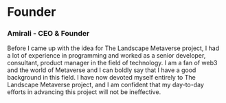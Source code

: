 # Founder

### Amirali - CEO & Founder

Before I came up with the idea for The Landscape Metaverse project, I had a lot of experience in   programming and worked as a senior developer, consultant, product manager in the field of technology. I am a fan of web3 and the world of Metaverse and I can boldly say that I have a good background in this field. I have now devoted myself entirely to The Landscape Metaverse project, and I am confident that my day-to-day efforts in advancing this project will not be ineffective.



